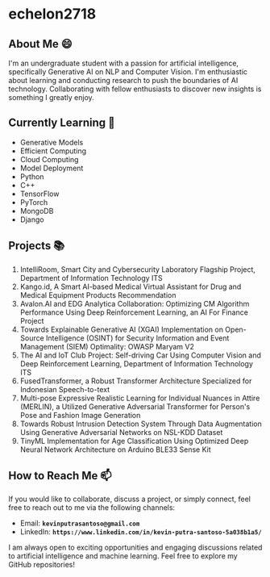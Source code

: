 # echelon2718

<!--
**echelon2718/echelon2718** is a ✨ _special_ ✨ repository because its `README.md` (this file) appears on your GitHub profile.

Here are some ideas to get you started:

- 🔭 I’m currently working on ...
- 🌱 I’m currently learning ...
- 👯 I’m looking to collaborate on ...
- 🤔 I’m looking for help with ...
- 💬 Ask me about ...
- 📫 How to reach me: ...
- 😄 Pronouns: ...
- ⚡ Fun fact: ...
-->

## About Me 😄
I'm an undergraduate student with a passion for artificial intelligence, specifically Generative AI on NLP and Computer Vision. I'm enthusiastic about learning and conducting research to push the boundaries of AI technology. Collaborating with fellow enthusiasts to discover new insights is something I greatly enjoy.

## Currently Learning 🔭
* Generative Models
* Efficient Computing
* Cloud Computing
* Model Deployment
* Python
* C++
* TensorFlow
* PyTorch
* MongoDB
* Django

## Projects 📚
1. IntelliRoom, Smart City and Cybersecurity Laboratory Flagship Project, Department of Information Technology ITS
2. Kango.id, A Smart AI-based Medical Virtual Assistant for Drug and Medical Equipment Products Recommendation
3. Avalon.AI and EDG Analytica Collaboration: Optimizing CM Algorithm Performance Using Deep Reinforcement Learning, an AI For Finance Project
4. Towards Explainable Generative AI (XGAI) Implementation on Open-Source Intelligence (OSINT) for Security Information and Event Management (SIEM) Optimality: OWASP Maryam V2
5. The AI and IoT Club Project: Self-driving Car Using Computer Vision and Deep Reinforcement Learning, Department of Information Technology ITS
6. FusedTransformer, a Robust Transformer Architecture Specialized for Indonesian Speech-to-text
7. Multi-pose Expressive Realistic Learning for Individual Nuances in Attire (MERLIN), a Utilized Generative Adversarial Transformer for Person's Pose and Fashion Image Generation
8. Towards Robust Intrusion Detection System Through Data Augmentation Using Generative Adversarial Networks on NSL-KDD Dataset
9. TinyML Implementation for Age Classification Using Optimized Deep Neural Network Architecture on Arduino BLE33 Sense Kit
## How to Reach Me 📫
If you would like to collaborate, discuss a project, or simply connect, feel free to reach out to me via the following channels:

* Email: **`kevinputrasantoso@gmail.com`**
* LinkedIn: **`https://www.linkedin.com/in/kevin-putra-santoso-5a038b1a5/`**
  
I am always open to exciting opportunities and engaging discussions related to artificial intelligence and machine learning. Feel free to explore my GitHub repositories!
